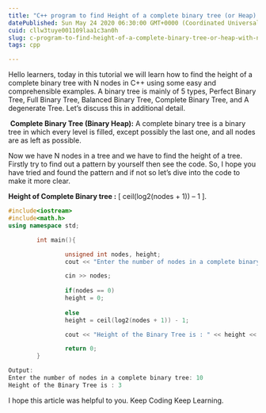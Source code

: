 ```yaml
---
title: "C++ program to find Height of a complete binary tree (or Heap) with N nodes"
datePublished: Sun May 24 2020 06:30:00 GMT+0000 (Coordinated Universal Time)
cuid: cllw3tuye001109laa1c3an0h
slug: c-program-to-find-height-of-a-complete-binary-tree-or-heap-with-n-nodes
tags: cpp

---
```


Hello learners, today in this tutorial we will learn how to find the height of a complete binary tree with N nodes in C++ using some easy and comprehensible examples. A binary tree is mainly of 5 types, Perfect Binary Tree, Full Binary Tree, Balanced Binary Tree, Complete Binary Tree, and A degenerate Tree. Let’s discuss this in additional detail.

 **Complete Binary Tree (Binary Heap):** A complete binary tree is a binary tree in which every level is filled, except possibly the last one, and all nodes are as left as possible.

Now we have N nodes in a tree and we have to find the height of a tree. Firstly try to find out a pattern by yourself then see the code. So, I hope you have tried and found the pattern and if not so let’s dive into the code to make it more clear.

**Height of Complete Binary tree :** \[ ceil(log2(nodes + 1)) – 1 \].

```cpp
#include<iostream>
#include<math.h>
using namespace std;

        int main(){

                unsigned int nodes, height;
                cout << "Enter the number of nodes in a complete binary tree : ";

                cin >> nodes;
                
                if(nodes == 0)
                height = 0;
                
                else
                height = ceil(log2(nodes + 1)) - 1;

                cout << "Height of the Binary Tree is : " << height << " \n ";

                return 0;
        }
```

```cpp
Output:
Enter the number of nodes in a complete binary tree: 10
Height of the Binary Tree is : 3
```

I hope this article was helpful to you. Keep Coding Keep Learning.